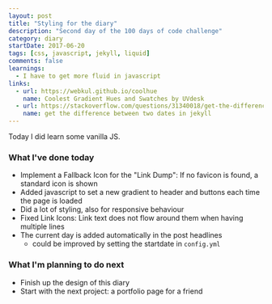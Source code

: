 ```yaml
---
layout: post
title: "Styling for the diary"
description: "Second day of the 100 days of code challenge"
category: diary
startDate: 2017-06-20
tags: [css, javascript, jekyll, liquid]
comments: false
learnings: 
  - I have to get more fluid in javascript
links:
  - url: https://webkul.github.io/coolhue
    name: Coolest Gradient Hues and Swatches by UVdesk
  - url: https://stackoverflow.com/questions/31340018/get-the-difference-in-days-between-two-dates-in-jekyll
    name: get the difference between two dates in jekyll
---
```


Today I did learn some vanilla JS.

### What I've done today

* Implement a Fallback Icon for the "Link Dump": If no favicon is found, a standard icon is shown
* Added javascript to set a new gradient to header and buttons each time the page is loaded
* Did a lot of styling, also for responsive behaviour
* Fixed Link Icons: Link text does not flow around them when having multiple lines
* The current day is added automatically in the post headlines
	* could be improved by setting the startdate in ```config.yml```

### What I'm planning to do next

* Finish up the design of this diary
* Start with the next project: a portfolio page for a friend

